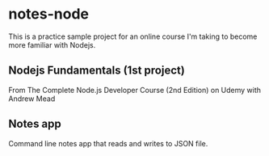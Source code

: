 # notes-node
This is a practice sample project for an online course I'm taking to become more familiar with Nodejs.

## Nodejs Fundamentals (1st project)
From The Complete Node.js Developer Course (2nd Edition) on Udemy with Andrew Mead

## Notes app
Command line notes app that reads and writes to JSON file.
